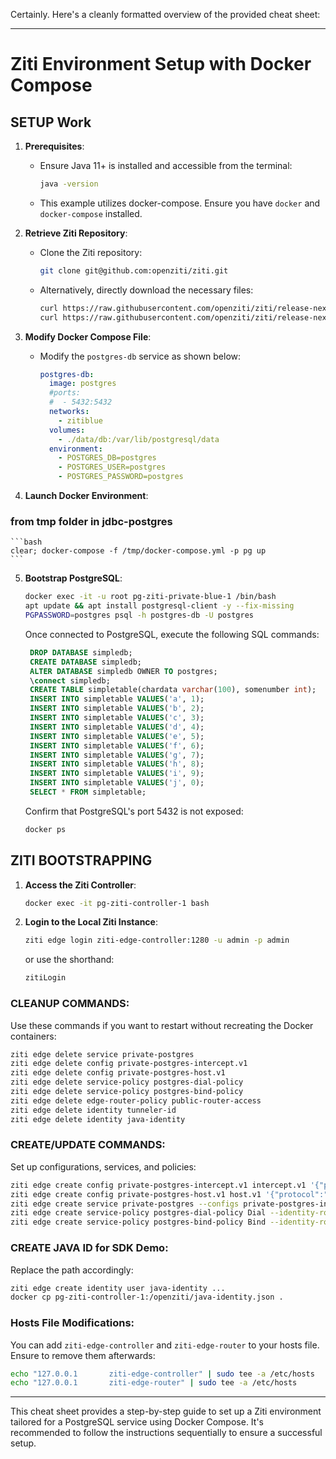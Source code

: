 Certainly. Here's a cleanly formatted overview of the provided cheat sheet:

---

# Ziti Environment Setup with Docker Compose

## **SETUP Work**

1. **Prerequisites**:
    - Ensure Java 11+ is installed and accessible from the terminal:
      ```bash
      java -version
      ```

    - This example utilizes docker-compose. Ensure you have `docker` and `docker-compose` installed.

2. **Retrieve Ziti Repository**:
    - Clone the Ziti repository:
      ```bash
      git clone git@github.com:openziti/ziti.git
      ```
    - Alternatively, directly download the necessary files:
      ```bash
      curl https://raw.githubusercontent.com/openziti/ziti/release-next/quickstart/docker/docker-compose.yml > /tmp/docker-compose.yml
      curl https://raw.githubusercontent.com/openziti/ziti/release-next/quickstart/docker/.env > /tmp/.env
      ```

3. **Modify Docker Compose File**:
    - Modify the `postgres-db` service as shown below:
      ```yaml
      postgres-db:
        image: postgres
        #ports:
        #  - 5432:5432
        networks:
          - zitiblue
        volumes:
          - ./data/db:/var/lib/postgresql/data
        environment:
          - POSTGRES_DB=postgres
          - POSTGRES_USER=postgres
          - POSTGRES_PASSWORD=postgres
      ```

4. **Launch Docker Environment**:
### from tmp folder in jdbc-postgres
    ```bash
    clear; docker-compose -f /tmp/docker-compose.yml -p pg up
    ```

5. **Bootstrap PostgreSQL**:
    ```bash
    docker exec -it -u root pg-ziti-private-blue-1 /bin/bash
    apt update && apt install postgresql-client -y --fix-missing
    PGPASSWORD=postgres psql -h postgres-db -U postgres
    ```

   Once connected to PostgreSQL, execute the following SQL commands:
   ```sql
    DROP DATABASE simpledb;
    CREATE DATABASE simpledb;
    ALTER DATABASE simpledb OWNER TO postgres;
    \connect simpledb;
    CREATE TABLE simpletable(chardata varchar(100), somenumber int);
    INSERT INTO simpletable VALUES('a', 1);
    INSERT INTO simpletable VALUES('b', 2);
    INSERT INTO simpletable VALUES('c', 3);
    INSERT INTO simpletable VALUES('d', 4);
    INSERT INTO simpletable VALUES('e', 5);
    INSERT INTO simpletable VALUES('f', 6);
    INSERT INTO simpletable VALUES('g', 7);
    INSERT INTO simpletable VALUES('h', 8);
    INSERT INTO simpletable VALUES('i', 9);
    INSERT INTO simpletable VALUES('j', 0);
    SELECT * FROM simpletable;

   ```

   Confirm that PostgreSQL's port 5432 is not exposed:
   ```bash
   docker ps
   ```

## **ZITI BOOTSTRAPPING**

1. **Access the Ziti Controller**:
    ```bash
    docker exec -it pg-ziti-controller-1 bash
    ```

2. **Login to the Local Ziti Instance**:
    ```bash
    ziti edge login ziti-edge-controller:1280 -u admin -p admin
    ```
    or use the shorthand:
    ```bash
    zitiLogin
    ```

### **CLEANUP COMMANDS**:

Use these commands if you want to restart without recreating the Docker containers:

```bash
ziti edge delete service private-postgres
ziti edge delete config private-postgres-intercept.v1
ziti edge delete config private-postgres-host.v1
ziti edge delete service-policy postgres-dial-policy
ziti edge delete service-policy postgres-bind-policy
ziti edge delete edge-router-policy public-router-access
ziti edge delete identity tunneler-id 
ziti edge delete identity java-identity

```

### **CREATE/UPDATE COMMANDS**:

Set up configurations, services, and policies:

```bash
ziti edge create config private-postgres-intercept.v1 intercept.v1 '{"protocols":["tcp"],"addresses":["zitified-postgres"], "portRanges":[{"low":5432, "high":5432}]}'
ziti edge create config private-postgres-host.v1 host.v1 '{"protocol":"tcp", "address":"postgres-db","port":5432 }'
ziti edge create service private-postgres --configs private-postgres-intercept.v1,private-postgres-host.v1 -a "private-postgres-services"
ziti edge create service-policy postgres-dial-policy Dial --identity-roles '#postgres-clients' --service-roles '#private-postgres-services'
ziti edge create service-policy postgres-bind-policy Bind --identity-roles '@ziti-private-blue' --service-roles '#private-postgres-services'

```

### **CREATE JAVA ID for SDK Demo**:

Replace the path accordingly:

```bash
ziti edge create identity user java-identity ...
docker cp pg-ziti-controller-1:/openziti/java-identity.json .
```

### **Hosts File Modifications**:

You can add `ziti-edge-controller` and `ziti-edge-router` to your hosts file. Ensure to remove them afterwards:

```bash
echo "127.0.0.1       ziti-edge-controller" | sudo tee -a /etc/hosts
echo "127.0.0.1       ziti-edge-router" | sudo tee -a /etc/hosts
```

---

This cheat sheet provides a step-by-step guide to set up a Ziti environment tailored for a PostgreSQL service using Docker Compose. It's recommended to follow the instructions sequentially to ensure a successful setup.